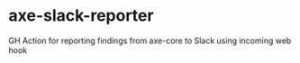 # axe-slack-reporter
GH Action for reporting findings from axe-core to Slack using incoming web hook
